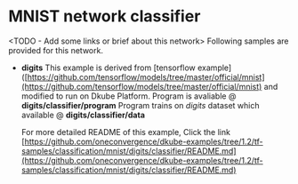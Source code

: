 # MNIST network classifier
<TODO - Add some links or brief about this network>
Following samples are provided for this network.
- **digits**
    This example is derived from [tensorflow example]([https://github.com/tensorflow/models/tree/master/official/mnist](https://github.com/tensorflow/models/tree/master/official/mnist) and modified to run on Dkube Platform.
    Program is avaliable @ **digits/classifier/program**
    Program trains on *digits* dataset which available @ **digits/classifier/data**

    For more detailed README of this example, Click the link [https://github.com/oneconvergence/dkube-examples/tree/1.2/tf-samples/classification/mnist/digits/classifier/README.md](https://github.com/oneconvergence/dkube-examples/tree/1.2/tf-samples/classification/mnist/digits/classifier/README.md)

